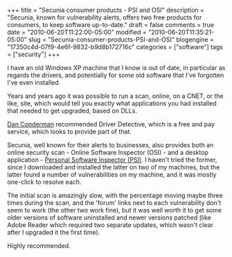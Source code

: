 +++
title = "Secunia consumer products - PSI and OSI"
description = "Secunia, known for vulnerability alerts, offers two free products for consumers, to keep software up-to-date."
draft = false
comments = true
date = "2010-06-20T11:22:00-05:00"
modified = "2010-06-20T11:35:21-05:00"
slug = "Secunia-consumer-products-PSI-and-OSI"
blogengine = "17350c4d-07f9-4e6f-9832-b9d8b172716c"
categories = ["software"]
tags = ["security"]
+++

<p>I have an old Windows XP machine that I know is out of date, in particular as regards the drivers, and potentially for some old software that I've forgotten I've even installed.</p>
<p>Years and years ago it was possible to run a scan, online, on a CNET, or the like, site, which would tell you exactly what applications you had installed that needed to get upgraded, based on DLLs.</p>
<p><a rel="external" href="http://mrrofl.com/">Dan Conderman</a> recommended Driver Detective, which is a free and pay service, which looks to provide part of that.</p>
<p>Secunia, well known for their alerts to businesses, also provides both an online security scan - Online Software Inspector (OSI) - and a desktop application - <a rel="external" href="http://secunia.com/vulnerability_scanning/personal/">Personal Software Inspector (PSI)</a>. I haven't tried the former, since I downloaded and installed the latter on two of my machines, but the latter found a number of vulnerabilities on my machine, and it was mostly one-click to resolve each.</p>
<p>The initial scan is amazingly slow, with the percentage moving maybe three times during the scan, and the 'forum' links next to each vulnerability don't seem to work (the other two work fine), but it was well worth it to get some older versions of software uninstalled and newer versions patched (like Adobe Reader which required two separate updates, which wasn't clear after I upgraded it the first time).</p>
<p>Highly recommended.</p>
